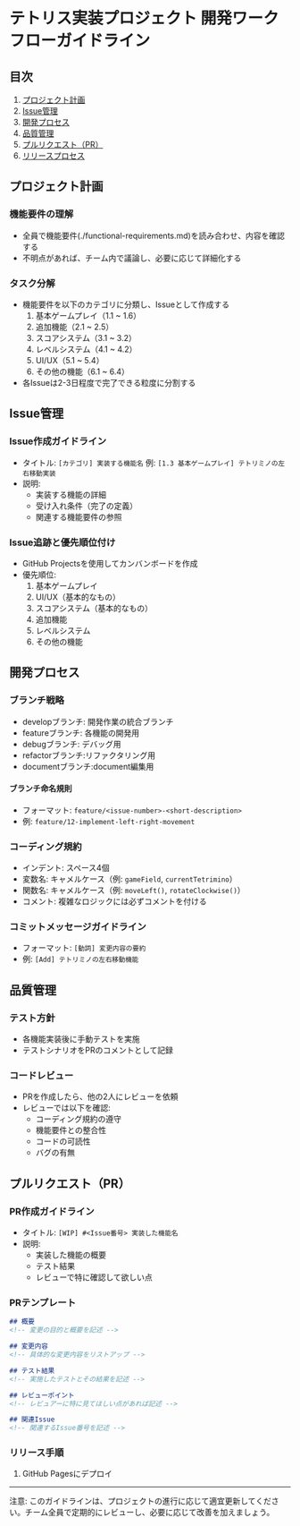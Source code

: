 # テトリス実装プロジェクト 開発ワークフローガイドライン

## 目次
1. [プロジェクト計画](#プロジェクト計画)
2. [Issue管理](#issue管理)
3. [開発プロセス](#開発プロセス)
4. [品質管理](#品質管理)
5. [プルリクエスト（PR）](#プルリクエストpr)
6. [リリースプロセス](#リリースプロセス)

## プロジェクト計画

### 機能要件の理解
- 全員で機能要件(./functional-requirements.md)を読み合わせ、内容を確認する
- 不明点があれば、チーム内で議論し、必要に応じて詳細化する

### タスク分解
- 機能要件を以下のカテゴリに分類し、Issueとして作成する
  1. 基本ゲームプレイ（1.1 ~ 1.6）
  2. 追加機能（2.1 ~ 2.5）
  3. スコアシステム（3.1 ~ 3.2）
  4. レベルシステム（4.1 ~ 4.2）
  5. UI/UX（5.1 ~ 5.4）
  6. その他の機能（6.1 ~ 6.4）
- 各Issueは2-3日程度で完了できる粒度に分割する

## Issue管理

### Issue作成ガイドライン
- タイトル: `[カテゴリ] 実装する機能名`
  例: `[1.3 基本ゲームプレイ] テトリミノの左右移動実装`
- 説明:
  - 実装する機能の詳細
  - 受け入れ条件（完了の定義）
  - 関連する機能要件の参照

### Issue追跡と優先順位付け
- GitHub Projectsを使用してカンバンボードを作成
- 優先順位:
  1. 基本ゲームプレイ
  2. UI/UX（基本的なもの）
  3. スコアシステム（基本的なもの）
  4. 追加機能
  5. レベルシステム
  6. その他の機能

## 開発プロセス

### ブランチ戦略
- developブランチ: 開発作業の統合ブランチ
- featureブランチ: 各機能の開発用
- debugブランチ: デバッグ用
- refactorブランチ:リファクタリング用
- documentブランチ:document編集用

#### ブランチ命名規則
- フォーマット: `feature/<issue-number>-<short-description>`
- 例: `feature/12-implement-left-right-movement`

### コーディング規約
- インデント: スペース4個
- 変数名: キャメルケース（例: `gameField`, `currentTetrimino`）
- 関数名: キャメルケース（例: `moveLeft()`, `rotateClockwise()`）
- コメント: 複雑なロジックには必ずコメントを付ける

### コミットメッセージガイドライン
- フォーマット: `[動詞] 変更内容の要約`
- 例: `[Add] テトリミノの左右移動機能`

## 品質管理

### テスト方針
- 各機能実装後に手動テストを実施
- テストシナリオをPRのコメントとして記録

### コードレビュー
- PRを作成したら、他の2人にレビューを依頼
- レビューでは以下を確認:
  - コーディング規約の遵守
  - 機能要件との整合性
  - コードの可読性
  - バグの有無

## プルリクエスト（PR）

### PR作成ガイドライン
- タイトル: `[WIP] #<Issue番号> 実装した機能名`
- 説明:
  - 実装した機能の概要
  - テスト結果
  - レビューで特に確認して欲しい点

### PRテンプレート
```markdown
## 概要
<!-- 変更の目的と概要を記述 -->

## 変更内容
<!-- 具体的な変更内容をリストアップ -->

## テスト結果
<!-- 実施したテストとその結果を記述 -->

## レビューポイント
<!-- レビュアーに特に見てほしい点があれば記述 -->

## 関連Issue
<!-- 関連するIssue番号を記述 -->
```

### リリース手順
1. GitHub Pagesにデプロイ

---

注意: このガイドラインは、プロジェクトの進行に応じて適宜更新してください。チーム全員で定期的にレビューし、必要に応じて改善を加えましょう。
